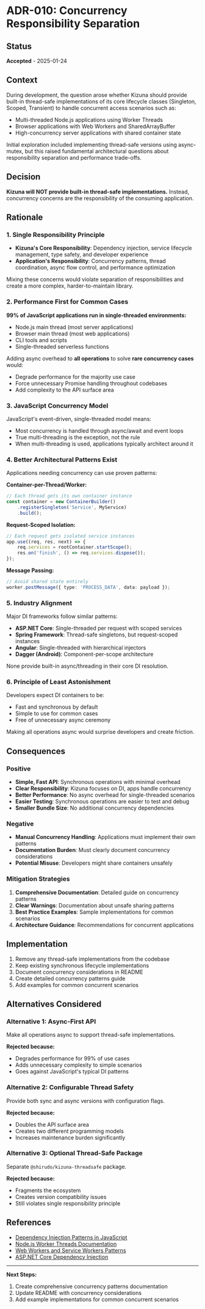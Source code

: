 # ADR-010: Concurrency Responsibility Separation

## Status
**Accepted** - 2025-01-24

## Context

During development, the question arose whether Kizuna should provide built-in thread-safe implementations of its core lifecycle classes (Singleton, Scoped, Transient) to handle concurrent access scenarios such as:

- Multi-threaded Node.js applications using Worker Threads
- Browser applications with Web Workers and SharedArrayBuffer
- High-concurrency server applications with shared container state

Initial exploration included implementing thread-safe versions using async-mutex, but this raised fundamental architectural questions about responsibility separation and performance trade-offs.

## Decision

**Kizuna will NOT provide built-in thread-safe implementations.** Instead, concurrency concerns are the responsibility of the consuming application.

## Rationale

### 1. Single Responsibility Principle
- **Kizuna's Core Responsibility**: Dependency injection, service lifecycle management, type safety, and developer experience
- **Application's Responsibility**: Concurrency patterns, thread coordination, async flow control, and performance optimization

Mixing these concerns would violate separation of responsibilities and create a more complex, harder-to-maintain library.

### 2. Performance First for Common Cases
**99% of JavaScript applications run in single-threaded environments:**
- Node.js main thread (most server applications)
- Browser main thread (most web applications)  
- CLI tools and scripts
- Single-threaded serverless functions

Adding async overhead to **all operations** to solve **rare concurrency cases** would:
- Degrade performance for the majority use case
- Force unnecessary Promise handling throughout codebases
- Add complexity to the API surface area

### 3. JavaScript Concurrency Model
JavaScript's event-driven, single-threaded model means:
- Most concurrency is handled through async/await and event loops
- True multi-threading is the exception, not the rule
- When multi-threading is used, applications typically architect around it

### 4. Better Architectural Patterns Exist
Applications needing concurrency can use proven patterns:

**Container-per-Thread/Worker:**
```typescript
// Each thread gets its own container instance
const container = new ContainerBuilder()
    .registerSingleton('Service', MyService)
    .build();
```

**Request-Scoped Isolation:**
```typescript
// Each request gets isolated service instances
app.use((req, res, next) => {
    req.services = rootContainer.startScope();
    res.on('finish', () => req.services.dispose());
});
```

**Message Passing:**
```typescript
// Avoid shared state entirely
worker.postMessage({ type: 'PROCESS_DATA', data: payload });
```

### 5. Industry Alignment
Major DI frameworks follow similar patterns:
- **ASP.NET Core**: Single-threaded per request with scoped services
- **Spring Framework**: Thread-safe singletons, but request-scoped instances
- **Angular**: Single-threaded with hierarchical injectors
- **Dagger (Android)**: Component-per-scope architecture

None provide built-in async/threading in their core DI resolution.

### 6. Principle of Least Astonishment
Developers expect DI containers to be:
- Fast and synchronous by default
- Simple to use for common cases
- Free of unnecessary async ceremony

Making all operations async would surprise developers and create friction.

## Consequences

### Positive
- **Simple, Fast API**: Synchronous operations with minimal overhead
- **Clear Responsibility**: Kizuna focuses on DI, apps handle concurrency
- **Better Performance**: No async overhead for single-threaded scenarios
- **Easier Testing**: Synchronous operations are easier to test and debug
- **Smaller Bundle Size**: No additional concurrency dependencies

### Negative
- **Manual Concurrency Handling**: Applications must implement their own patterns
- **Documentation Burden**: Must clearly document concurrency considerations
- **Potential Misuse**: Developers might share containers unsafely

### Mitigation Strategies
1. **Comprehensive Documentation**: Detailed guide on concurrency patterns
2. **Clear Warnings**: Documentation about unsafe sharing patterns
3. **Best Practice Examples**: Sample implementations for common scenarios
4. **Architecture Guidance**: Recommendations for concurrent applications

## Implementation

1. Remove any thread-safe implementations from the codebase
2. Keep existing synchronous lifecycle implementations
3. Document concurrency considerations in README
4. Create detailed concurrency patterns guide
5. Add examples for common concurrent scenarios

## Alternatives Considered

### Alternative 1: Async-First API
Make all operations async to support thread-safe implementations.

**Rejected because:**
- Degrades performance for 99% of use cases
- Adds unnecessary complexity to simple scenarios
- Goes against JavaScript's typical DI patterns

### Alternative 2: Configurable Thread Safety
Provide both sync and async versions with configuration flags.

**Rejected because:**
- Doubles the API surface area
- Creates two different programming models
- Increases maintenance burden significantly

### Alternative 3: Optional Thread-Safe Package
Separate `@shirudo/kizuna-threadsafe` package.

**Rejected because:**
- Fragments the ecosystem
- Creates version compatibility issues
- Still violates single responsibility principle

## References

- [Dependency Injection Patterns in JavaScript](https://martinfowler.com/articles/injection.html)
- [Node.js Worker Threads Documentation](https://nodejs.org/api/worker_threads.html)
- [Web Workers and Service Workers Patterns](https://developer.mozilla.org/en-US/docs/Web/API/Web_Workers_API)
- [ASP.NET Core Dependency Injection](https://docs.microsoft.com/en-us/aspnet/core/fundamentals/dependency-injection)

---

**Next Steps:**
1. Create comprehensive concurrency patterns documentation
2. Update README with concurrency considerations
3. Add example implementations for common concurrent scenarios